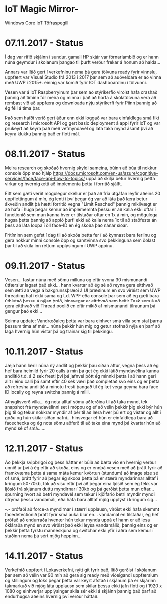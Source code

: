 # IoT Magic Mirror-
Windows Core IoT Töfraspegill

# 07.11.2017 - Status
Í dag var rifið skjáinn í sundur, gamall HP skjár var fórnarlambið og er hann núna geymdur í skolanum þangað til þurft verður frekar á honum að halda...

Annars var lítið gert í verkefninu nema þá gera tölvuna ready fyrir vinnslu, uppfært var Visual Studio frá 2013 í 2017 þar sem að auðveldara er að vinna með UWP í 2015+. einnig var komið fyrir IOT dashboardinu í tölvunni.

Vesen var á IoT Raspberryinum þar sem að stýrikerfið virðist hafa crashað þannig að tíminn fór meira og minna í það að horfa á skólatölvuna vera að rembast við að uppfæra og downloada nýju stýrikerfi fyrir Piinn þannig að ég féll á tíma þar. 

Það sem hafði verið gert áður enn ekki loggað var bara einfaldlega smá fikt og research í microsoft API og gert basic deployment á appi fyrir IoT og var prukeyrt að keyra það með vefmyndavél og láta taka mynd ásamt því að keyra klukku þannig það er flott mál. 

# 08.11.2017 - Status
Meira research og skoðað hvernig skyldi sameina, búinn að búa til nokkur console öpp með hjálp https://docs.microsoft.com/en-us/azure/cognitive-services/face/face-api-how-to-topics/ uppá að skilja betur hvernig þetta virkar og hvernig ætti að implementa þetta í forritið sjálft. 

Eitt sem gæti verið mögulegur skellur er það að fría útgáfan leyfir aðeins 20 uppflettingum á mín, ég lenti í því þegar ég var að láta það læra betur ákveðin andlit þá hætti forritið vegna "Limit Reached" þannig  mikilvægt er að hafa í huga þegar kemur að implememnta þessu er að kalla ekki oftar í functionið sem mun kanna hver er tilstaðar oftar en 1x á mín, og mögulega hugsa þetta þannig að appið þurfi ekki að kalla nema 1x til að staðfesta án þess að láta loopa í öll face-ID en ég skoða það nánar síðar.

Frítíminn sem gefst í dag til að skoða þetta fer í að kynnast bara ferlinu og gera nokkur minni console öpp og samtvinna svo þekkinguna sem öðlast þar til að skila inn réttum upplýsingum í UWP appinu.

# 09.11.2017 - Status
Vesen... fastur núna með sömu milluna og eftir svona 30 mismunandi útfærslur lagast það ekki... hann kvartar að ég sé að reyna gera eitthvað sem ætti að vega á bakgrunssþræði á UI þræðinum en svo virðist sem UWP threading hafi ekki sama og t.d. WPF eða console  þar sem að ég gæti bara úthlutað þessu á nýjan þráð, hinsvegar er eitthvað sem heitir Task sem á að gera eitthvað við Thread poolið en eftir mikið af mismunandi tilraunum þá gengur það ekki...

Seinna update: Vandræðaleg þetta var bara einhver smá villa sem stal þarna þessum tíma af mér... núna þekkir hún mig og getur stofnað nýja en þarf að laga hvernig hún vistar þá og trainar sig til þekkingu.

# 10.11.2017 - Status
Jæja hann lærir núna ný andlit og þekkir þau síðan aftur, vegna þess að ég hef bara heimild fyrir 20 calls á mín þá get ég ekki látið myndavélina kanna andlitið t.d. á 2 sek fresti  því þá jafnvel þótt ég minnki þetta í að hann geri allt í einu calli þá samt eftir 40 sek væri það completað svo eins og er þetta að refresha andlitið á mínotu fresti þangað til ég læt vega geyma bara face ID locally  og reyna switcha þannig á milli. 

Athyglisverð villa... ég nota alltaf sömu aðferðina til að taka mynd, tek snapshot frá myndavélinni set í möppu og ef að vélin þekkir þig ekki býr hún þig til og tekur nokkrar myndir af þér til að læra hver þú ert og vistar og allt í góðu og hún skilar síðan nafni... hinsvegar ef hún er einfaldlega bara að facechecka og ég nota sömu aðferð til að taka eina mynd þá kvartar hún að mynd sé of smá...... 

# 12.11.2017 - Status
Að þekkja svipbrigði og þess háttar er búið að bæta við en hvernig verður unnið úr því á ég eftir að skoða, eins og er ennþá vesen með að þrátt fyrir að framkvæma þetta á sama máta kemur kvörtun (stundum) að image size sé of smá, þrátt fyrir að þegar ég skoða þetta þá er stærð myndarinnar alltaf í kringum 50-70kb, tók að vísu eftir því að þegar eina ljósið sem ég fékk var ljósið frá skjánum duttu myndirnar í 30kb og þá gerðist þetta mun oftar... spurning hvort að betri myndavél sem tekur í kjölfarið betri myndir myndi útrýma þessu vandamáli, eða hafa bara alltaf mjög upplýst í kringum sig... 

-.- prófaði að force-a myndirnar í stærri upplausn, virðist ekki hafa skemmt facedetectionið þrátt fyrir smá auka blur en... vandamál en tilstaðar, ég hef prófað að endurraða hvenær hún tekur mynda uppá ef hann er að lesa ókláraða mynd en svo virðist það ekki leysa vandamálið, þannig eins og er þekkir þetta fyrstu manneskjuna og switchar ekki yfir í aðra sem kemur í staðinn nema þú sért mjög heppinn... 

# 14.11.2017 - Status
Verkefnið uppfært í Lokaverkefni, nýtt git fyrir það, lítið gerðist í skólanum þar sem að vélin var 90 mín að gera sig ready með viðeigandi uppfærslum og stillingum og loks þegar þetta var keyrt afstað í skjánum þá er skjárinn takmarkuð við mjög láta upplausn sem skilar þessu ekki jafn flott og í 1920 x 1080 og einhverjar upplýsingar skila sér ekki á skjáinn þannig það þarf að endurhugsa aðeins hvernig því verður háttað.


